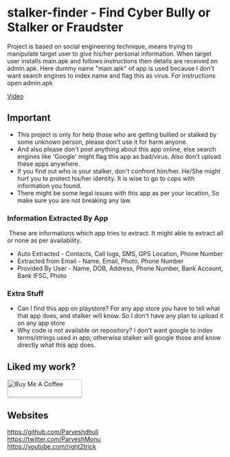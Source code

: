 # stalker-finder - Find Cyber Bully or Stalker or Fraudster

Project is based on social engineering technique, means trying to manipulate target user to give his/her personal information. When target user installs main.apk and follows instructions then details are received on admin.apk. Here dummy name "main.apk" of app is used because I don't want search engines to index name and flag this as virus. For instructions open admin.apk


[Video](video.mp4)

## Important
- This project is only for help those who are getting bullied or stalked by some unknown person, please don't use it for harm anyone. 
- And also please don't post anything about this app online, else search engines like 'Google' might flag this app as bad/virus. Also don't upload these apps anywhere. 
- If you find out who is your stalker, don't confront him/her. He/She might hurt you to protect his/her identity. It is wise to go to cops with information you found.
- There might be some legal issues with this app as per your location, So make sure you are not breaking any law.

### Information Extracted By App
​	These are informations which app tries to extract. It might able to extract all or none as per availability.

- Auto Extracted - Contacts, Call logs, SMS, GPS Location, Phone Number
- Extracted from Email - Name, Email, Photo, Phone Number
- Provided By User - Name, DOB, Address, Phone Number, Bank Account, Bank IFSC, Photo

### Extra Stuff

- Can I find this app on playstore?
  			For any app store you have to tell what that app does, and stalker will know. So I don't have any plan to upload it on any app store
-  Why code is not available on repository?
    		I don't want google to index terms/strings used in app, otherwise stalker will google those and know directly what this app does.


## Liked my work?
<a href="https://www.buymeacoffee.com/parveshmonu" target="_blank"><img src="https://www.buymeacoffee.com/assets/img/custom_images/orange_img.png" alt="Buy Me A Coffee" style="height: 41px !important;width: 174px !important;box-shadow: 0px 3px 2px 0px rgba(190, 190, 190, 0.5) !important;-webkit-box-shadow: 0px 3px 2px 0px rgba(190, 190, 190, 0.5) !important;" ></a>

## Websites
https://github.com/Parveshdhull
<br />https://twitter.com/ParveshMonu
<br />https://youtube.com/right2trick

